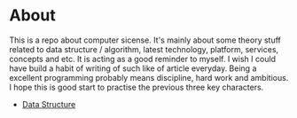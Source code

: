 # About
This is a repo about computer sicense. It's mainly about some theory stuff related to data structure / algorithm, latest technology, platform, services, concepts and etc. It is acting as a good reminder to myself. I wish I could have build a habit of writing of such like of article everyday. Being a excellent programming probably means discipline, hard work and ambitious. I hope this is good start to practise the previous three key characters.

- [Data Structure](https://github.com/kun-dev/cs/blob/master/data_structure/readme.md)